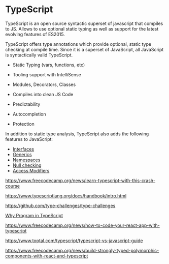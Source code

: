 # TypeScript

TypeScript is an open source syntactic superset of javascript that compiles to JS. Allows to use optional static typing as well as support for the latest evolving features of ES2015.

TypeScript offers type annotations which provide optional, static type checking at compile time. Since it is a superset of JavaScript, all JavaScript is syntactically valid TypeScript.

- Static Typing (vars, functions, etc)
- Tooling support with IntelliSense
- Modules, Decorators, Classes
- Compiles into clean JS Code

- Predictability
- Autocompletion
- Protection

In addition to static type analysis, TypeScript also adds the following features to JavaScript:

- [Interfaces](https://www.typescriptlang.org/docs/handbook/interfaces.html)
- [Generics](https://www.typescriptlang.org/docs/handbook/generics.html)
- [Namespaces](https://www.typescriptlang.org/docs/handbook/namespaces.html)
- [Null checking](https://www.typescriptlang.org/docs/handbook/release-notes/typescript-2-0.html)
- [Access Modifiers](https://www.typescriptlang.org/docs/handbook/classes.html)

<https://www.freecodecamp.org/news/learn-typescript-with-this-crash-course>

<https://www.typescriptlang.org/docs/handbook/intro.html>

<https://github.com/type-challenges/type-challenges>

[Why Program in TypeScript](https://youtu.be/x6Gtxb4PoUw)

<https://www.freecodecamp.org/news/how-to-code-your-react-app-with-typescript>

<https://www.toptal.com/typescript/typescript-vs-javascript-guide>

<https://www.freecodecamp.org/news/build-strongly-typed-polymorphic-components-with-react-and-typescript>
